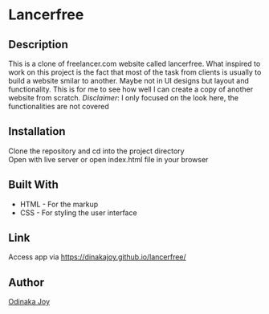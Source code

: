 # Lancerfree

## Description
This is a clone of freelancer.com website called lancerfree. What inspired to work on this project is the fact that most of the task from clients is usually to build a website smilar to another. Maybe not in UI designs but layout and functionality. This is for me to see how well I can create a copy of another website from scratch. *Disclaimer*: I only focused on the look here, the functionalities are not covered

## Installation
Clone the repository and cd into the project directory  
Open with live server or open index.html file in your browser  

## Built With
* HTML - For the markup
* CSS - For styling the user interface

## Link
Access app via https://dinakajoy.github.io/lancerfree/

## Author
[Odinaka Joy](http://www.dinakajoy.com)
